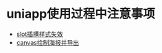# uniapp使用过程中注意事项
* [slot插槽样式失效](https://developers.weixin.qq.com/miniprogram/dev/framework/custom-component/wxml-wxss.html#%E5%BC%95%E7%94%A8%E9%A1%B5%E9%9D%A2%E6%88%96%E7%88%B6%E7%BB%84%E4%BB%B6%E7%9A%84%E6%A0%B7%E5%BC%8F)
* [canvas绘制海报并导出](https://github.com/nitroge/about-uniapp/issues/1)
